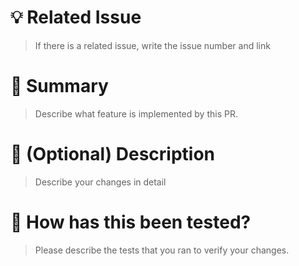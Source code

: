 # 💡 Related Issue

>  If there is a related issue, write the issue number and link

# 📝 Summary

> Describe what feature is implemented by this PR.

# 💬 (Optional) Description

> Describe your changes in detail

# 🚧 How has this been tested?

> Please describe the tests that you ran to verify your changes.


